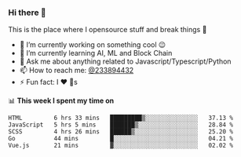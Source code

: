### Hi there 👋

<!--
**a233894432/a233894432** is a ✨ _special_ ✨ repository because its `README.md` (this file) appears on your GitHub profile.

Here are some ideas to get you started:

- 🔭 I’m currently working on ...
- 🌱 I’m currently learning ...
- 👯 I’m looking to collaborate on ...
- 🤔 I’m looking for help with ...
- 💬 Ask me about ...
- 📫 How to reach me: ...
- 😄 Pronouns: ...
- ⚡ Fun fact: ...
-->
 
 
This is the place where I opensource stuff and break things :rofl:

- 🔭 I’m currently working on something cool :wink:
- 🌱 I’m currently learning AI, ML and Block Chain
- 💬 Ask me about anything related to Javascript/Typescript/Python
- 📫 How to reach me: [@233894432](https://twitter.com/233894432)
- ⚡ Fun fact: I :heart: :dog:s

📊 **This week I spent my time on**
<!--START_SECTION:waka-->
```text
HTML         6 hrs 33 mins   █████████▒░░░░░░░░░░░░░░░   37.13 % 
JavaScript   5 hrs 5 mins    ███████▒░░░░░░░░░░░░░░░░░   28.84 % 
SCSS         4 hrs 26 mins   ██████▒░░░░░░░░░░░░░░░░░░   25.20 % 
Go           44 mins         █░░░░░░░░░░░░░░░░░░░░░░░░   04.21 % 
Vue.js       21 mins         ▓░░░░░░░░░░░░░░░░░░░░░░░░   02.02 % 
```
<!--END_SECTION:waka-->
